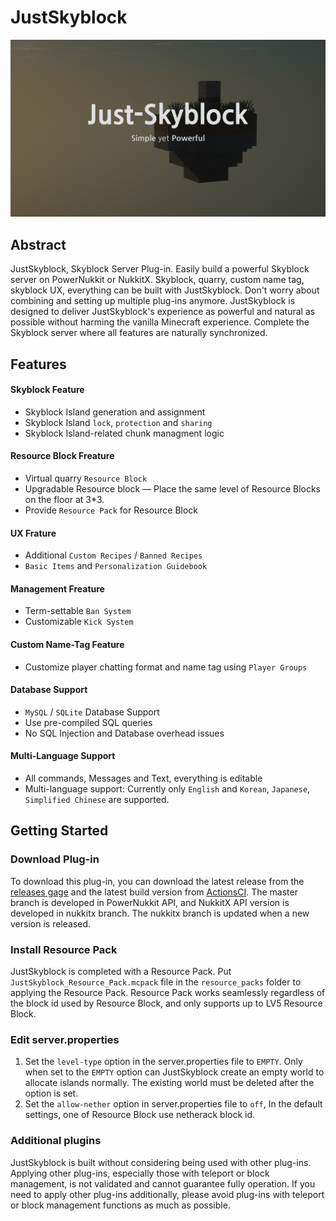# JustSkyblock

<img src="./images/JustSkyblock-cover.png"/>

## Abstract
JustSkyblock, Skyblock Server Plug-in. Easily build a powerful Skyblock server on PowerNukkit or NukkitX. Skyblock, quarry, custom name tag, skyblock UX, everything can be built with JustSkyblock. Don't worry about combining and setting up multiple plug-ins anymore. JustSkyblock is designed to deliver JustSkyblock's experience as powerful and natural as possible without harming the vanilla Minecraft experience. Complete the Skyblock server where all features are naturally synchronized.

## Features

#### Skyblock Feature
* Skyblock Island generation and assignment
* Skyblock Island ``lock``, ``protection`` and ``sharing``
* Skyblock Island-related chunk managment logic

#### Resource Block Freature
* Virtual quarry ``Resource Block``
* Upgradable Resource block ― Place the same level of Resource Blocks on the floor at 3*3.
* Provide ``Resource Pack`` for Resource Block

#### UX Frature
* Additional ``Custom Recipes`` / ``Banned Recipes``
* ``Basic Items`` and ``Personalization Guidebook``

#### Management Freature
* Term-settable ``Ban System``
* Customizable ``Kick System``

#### Custom Name-Tag Feature
* Customize player chatting format and name tag using ``Player Groups``

#### Database Support
* ``MySQL`` / ``SQLite`` Database Support
* Use pre-compiled SQL queries
* No SQL Injection and Database overhead issues

#### Multi-Language Support
* All commands, Messages and Text, everything is editable
* Multi-language support: Currently only ``English`` and ``Korean``, ``Japanese``, ``Simplified Chinese`` are supported.

## Getting Started

### Download Plug-in
To download this plug-in, you can download the latest release from the [releases gage](https://github.com/junghyun397/JustSkyblock/releases) and the latest build version from [ActionsCI](https://github.com/junghyun397/JustSkyblock/actions). The master branch is developed in PowerNukkit API, and NukkitX API version is developed in nukkitx branch. The nukkitx branch is updated when a new version is released.

### Install Resource Pack
JustSkyblock is completed with a Resource Pack. Put ``JustSkyblock_Resource_Pack.mcpack`` file in the ``resource_packs`` folder to applying the Resource Pack. Resource Pack works seamlessly regardless of the block id used by Resource Block, and only supports up to LV5 Resource Block.

### Edit server.properties
1. Set the ``level-type`` option in the server.properties file to ``EMPTY``. Only when set to the ``EMPTY`` option can JustSkyblock create an empty world to allocate islands normally. The existing world must be deleted after the option is set.
2. Set the ``allow-nether`` option in server.properties file to ``off``, In the default settings, one of Resource Block use netherack block id.

### Additional plugins
JustSkyblock is built without considering being used with other plug-ins. Applying other plug-ins, especially those with teleport or block management, is not validated and cannot guarantee fully operation. If you need to apply other plug-ins additionally, please avoid plug-ins with teleport or block management functions as much as possible.
